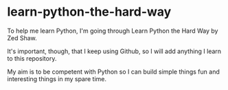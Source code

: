 # learn-python-the-hard-way

To help me learn Python, I'm going through Learn Python the Hard Way by Zed Shaw.

It's important, though, that I keep using Github, so I will add anything I learn to this repository.

My aim is to be competent with Python so I can build simple things fun and interesting things in my spare time.